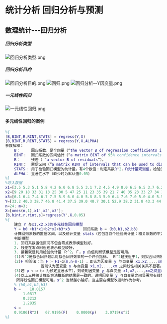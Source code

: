 # 统计分析 回归分析与预测
##  数理统计---回归分析

##### 回归分析类型
![回归分析类型.png](https://img1.imgtp.com/2022/08/19/jSGGVT3B.png)
##### 回归分析目的
![回归分析目的.png](https://img1.imgtp.com/2022/08/19/a7JR9CNK.png)
![回归.png](https://img1.imgtp.com/2022/08/19/fhoO8wey.png)
![回归分析--Y因变量.png](https://img1.imgtp.com/2022/08/19/xMIGn3lc.png)
##### 一元线性回归
![一元线性回归.png](https://img1.imgtp.com/2022/08/19/JZrR6n5B.png)
#### 多元线性回归的案例
```matlab
%{
[B,BINT,R,RINT,STATS] = regress(Y,X)
[B,BINT,R,RINT,STATS] = regress(Y,X,ALPHA)
参数解释：
    B：     回归系数，是个向量（“the vector B of regression coefficients in the  linear model Y = X*B”）。
    BINT：  回归系数的区间估计（“a matrix BINT of 95% confidence intervals for B”）。
    R：     残差（ “a vector R of residuals”）。
    RINT：  置信区间（“a matrix RINT of intervals that can be used to diagnose outliers”）。
    STATS： 用于检验回归模型的统计量。有4个数值：判定系数R^2，F统计量观测值，检验的p的值，误差方差的估计。
    ALPHA： 显著性水平（缺少时为默认值0.05）
%}
%导入数据  
x1=[3.5 5.3 5.1 5.8 4.2 6.0 6.8 5.5 3.1 7.2 4.5 4.9 8.0 6.5 6.5 3.7 6.2 7.0 4.0 4.5 5.9 5.6 4.8 3.9];
x2=[9 20 18 33 31 13 25 30 5 47 25 11 23 35 39 21 7 40 35 23 33 27 34 15];
x3=[6.1 6.4 7.4 6.7 7.5 5.9 6.0 4.0 5.8 8.3 5.0 6.4 7.6 7.0 5.0 4.0 5.5 7.0 6.0 3.5 4.9 4.3 8.0 5.0];
Y=[33.2 40.3 38.7 46.8 41.4 37.5 39.0 40.7 30.1 52.9 38.2 31.8 43.3 44.1 42.5 33.6 34.2 48.0 38.0 35.9 40.4 36.8 45.2 35.1];
n=24; m=3;
X=[ones(n,1),x1',x2',x3'];
[b,bint,r,rint,s]=regress(Y',X,0.05)
%{
    建立 Y 与x1,x2,x3的多元线性回归模型
    Y = b0 +b1*x1+b2*x2+b3*x3      回归系数 b = (b0,b1,b2,b3)
    计算回归系数的置信区间，以及统计变量 stats（它包含四个检验统计量：相关系数的平方R^2，假设检验统计量Ｆ，与F对应的概率p,s^2的值）
    判断模型
    1. 回归系数置信区间不包含零点表示模型较好，
    2. 残差在零点附近也表示模型较好，
    3. 接着就是利用检验统计量 Ｒ^2，Ｆ，p 的值判断该模型是否可用。
    (1)Ｒ^2是拟合回归最后对拟合回归效果的一个评价指标。 Ｒ^2越接近于1，则拟合回归效果越好。
    (2)F 检验法：当 F > F1-α(m,n-m-1) ，即认为因变量 y 与自变量 x1,x2,...,xm 之间有显著的线性相关关系；
                否则认为因变量 y 与自变量 x1,x2,...,xm 之间线性相关关系不显著。
    (3)若 p < α（α 为预定显著水平），则说明因变量 y 与自变量 x1,x2,...,xm之间显著地有线性相关关系。
    (4)以上三种统计推断方法推断的结果是一致的，说明因变量 y 与自变量之间显著地有线性相关关系.
     所得线性回归模型可用。s^2 当然越小越好，这主要在模型改进时作为参考。
    % (b0,b1,b2,b3) 
    b =    18.0157 
        1.0817
        0.3212
        1.2835  
    s =
    0.9106(R^2)   67.9195(F)    0.0000(p)    3.0719(s^2)
%}

```